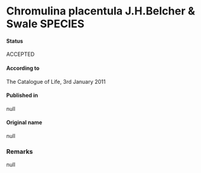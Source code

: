 Chromulina placentula J.H.Belcher & Swale SPECIES
=======

#### Status
ACCEPTED

#### According to
The Catalogue of Life, 3rd January 2011

#### Published in
null

#### Original name
null

### Remarks
null